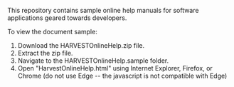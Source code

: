 This repository contains sample online help manuals for software applications geared towards developers.

To view the document sample:

1.  Download the HARVESTOnlineHelp.zip file.
2.  Extract the zip file.
3.  Navigate to the HARVESTOnlineHelp.sample folder.
4.  Open "HarvestOnlineHelp.html" using Internet Explorer, Firefox, or Chrome (do not use Edge -- the javascript is not
    compatible with Edge)
